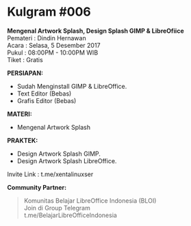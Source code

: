 # Kulgram #006 
**Mengenal Artwork Splash, Design   Splash GIMP & LibreOfiice**  
Pemateri    : Dindin Hernawan  
Acara       : Selasa, 5 Desember 2017  
Pukul       : 08:00PM - 10:00PM WIB  
Tiket       : Gratis


**PERSIAPAN:**  
+ Sudah Menginstall GIMP & LibreOffice.  
+ Text Editor (Bebas)  
+ Grafis Editor (Bebas)  

**MATERI:**  
+ Mengenal Artwork Splash

**PRAKTEK:**
+ Design Artwork Splash GIMP.  
+ Design Artwork Splash LibreOffice.  

Invite Link : t.me/xentalinuxser  


**Community Partner:**  
> Komunitas Belajar LibreOffice Indonesia (BLOI)  
> Join di Group Telegram  
> t.me/BelajarLibreOfficeIndonesia  

